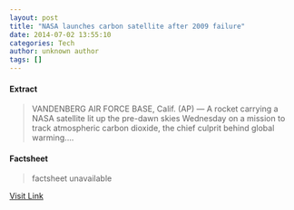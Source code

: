 ```yaml
---
layout: post
title: "NASA launches carbon satellite after 2009 failure"
date: 2014-07-02 13:55:10
categories: Tech
author: unknown author
tags: []
---
```



#### Extract
>VANDENBERG AIR FORCE BASE, Calif. (AP) — A rocket carrying a NASA satellite lit up the pre-dawn skies Wednesday on a mission to track atmospheric carbon dioxide, the chief culprit behind global warming....

#### Factsheet
>factsheet unavailable

[Visit Link](https://uk.news.yahoo.com/nasa-launches-carbon-satellite-2009-failure-102005081.html)


